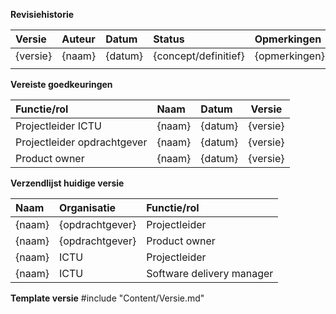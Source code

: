 **Revisiehistorie**

| Versie   | Auteur           | Datum  | Status | Opmerkingen                      |
|:---------|:-----------------|:-------|:-------|:---------------------------------|
| {versie} | {naam} | {datum} | {concept/definitief} | {opmerkingen} |
|          |                  |        |        |                                  |

**Vereiste goedkeuringen**

| Functie/rol                 | Naam                          |  Datum          | Versie   |
|:----------------------------|:------------------------------|:---------------|:--------:| 
| Projectleider ICTU | {naam} | {datum} | {versie} |
| Projectleider opdrachtgever | {naam} | {datum} | {versie} |
| Product owner | {naam} | {datum} | {versie} |

**Verzendlijst huidige versie**

| Naam                          | Organisatie                   | Functie/rol                   |
|:------------------------------|:------------------------------|:------------------------------|
| {naam} | {opdrachtgever} | Projectleider |
| {naam} | {opdrachtgever} | Product owner |
| {naam} | ICTU | Projectleider |
| {naam} | ICTU | Software delivery manager |
 
**Template versie**
#include "Content/Versie.md"
